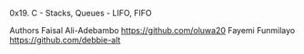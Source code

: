 0x19. C - Stacks, Queues - LIFO, FIFO

Authors
Faisal Ali-Adebambo https://github.com/oluwa20
Fayemi Funmilayo    https://github.com/debbie-alt

